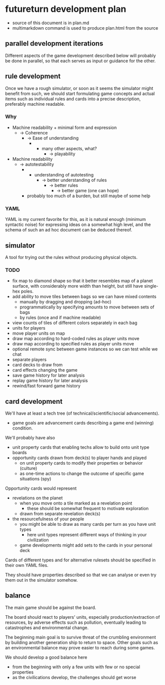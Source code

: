 futureturn development plan
===========================

* source of this document is in plan.md
* multimarkdown command is used to produce plan.html from the source

parallel development iterations
-------------------------------

Different aspects of the game development described below will probably be
done in parallel, so that each serves as input or guidance for the other.

rule development
----------------

Once we have a rough simulator, or soon as it seems the simulator might benefit
from such, we should start formulating game concepts and actual items such as
individual rules and cards into a precise description, preferably machine readable.

### Why

* Machine readability + minimal form and expression
    * -> Coherence
        * -> Ease of understanding
            * + many other aspects, what?
                * -> playability
* Machine readability
    * -> autotestability
        * + understanding of autotesting
            * -> better understanding of rules
                * -> better rules
                    * -> better game (one can hope)
        * probably too much of a burden, but still maybe of some help

### YAML

YAML is my current favorite for this, as it is natural enough
(minimum syntactic noise) for expressing ideas on a somewhat high level,
and the schema of such an ad hoc document can be deduced thereof.

simulator
---------

A tool for trying out the rules without producing physical objects.

### TODO

* fix map to diamond shape so that it better resembles map of a planet surface,
    with considerably more width than height, but still have single-hex poles.
* add ability to move tiles between bags so we can have mixed contents
    * manually by dragging and dropping (ad-hoc)
    * programmatically by specifying amounts to move between sets of bags
    * by rules (once and if machine readable)
* view counts of tiles of different colors separately in each bag
* units for players
* move player units on map
* draw map according to hard-coded rules as player units move
* draw map according to specified rules as player units move
* optional remote sync between game instances so we can test while we chat
* separate players
* card decks to draw from
* card effects changing the game
* save game history for later analysis
* replay game history for later analysis
* rewind/fast forward game history

card development
----------------

We'll have at least a tech tree (of technical/scientific/social advancements).

* game goals are advancement cards describing a game end (winning) condition.

We'll probably have also

* unit property cards that enabling techs allow to build onto unit type boards
* opportunity cards drawn from deck(s) to player hands and played
    * on unit property cards to modify their properties or behavior (culture)
    * as one-time actions to change the outcome of specific game situations (spy)

Opportunity cards would represent

* revelations on the planet
    * when you move onto a tile marked as a revelation point
        * these should be somewhat frequent to motivate exploration
    * drawn from separate revelation deck(s)
* the resourcefulness of your people
    * you might be able to draw as many cards per turn as you have unit types
        * here unit types represent different ways of thinking in your civilization
    * game developments might add sets to the cards in your personal deck

Cards of different types and for alternative rulesets should be specified
in their own YAML files.

They should have properties described so that we can analyse
or even try them out in the simulator somehow.

balance
-------

The main game should be against the board.

The board should react to players' units, especially production/extraction of
resources, by adverse effects such as pollution, eventually leading to
catastrophes and environmental change.

The beginning main goal is to survive threat of the crumbling environment by
building another generation ship to return to space.
Other goals such as an environmental balance
may prove easier to reach during some games.

We should develop a good balance here

* from the beginning with only a few units with few or no special properties
* as the civilications develop, the challenges should get worse
